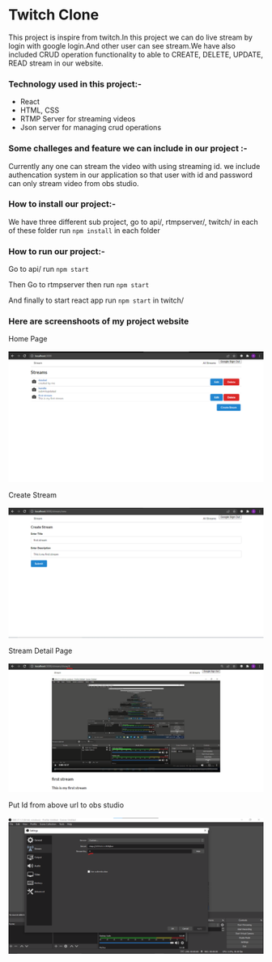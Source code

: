 # Twitch Clone

 This project is inspire from twitch.In this project we can do live stream by login with google login.And other user can see stream.We have also included CRUD operation functionality to able to CREATE, DELETE, UPDATE, READ stream in our website.
 
 ### Technology used in this project:- 
  - React
  - HTML, CSS
  - RTMP Server for streaming videos
  - Json server for managing crud operations
  
 ### Some challeges and feature we can include in our project :- 
  Currently any one can stream the video with using streaming id. we include authencation system in our application so that user with id and password can only stream video from obs studio.
  
  ### How to install our project:- 
  We have three different sub project,
  go to api/, rtmpserver/, twitch/ in each of these folder run `npm install` in each folder
  
  ### How to run our project:-
  
 Go to api/ run `npm start ` 
 
 Then Go to rtmpserver then run `npm start` 
 
 And finally to start react app run `npm start` in twitch/

### Here are screenshoots of my project website

Home Page<br><br>
<img src="https://github.com/smitgol/TwitchClone/blob/master/screenshot/home_page.png"/>

Create Stream<br><br>
<img src="https://github.com/smitgol/TwitchClone/blob/master/screenshot/create_stream.png"/>

Stream Detail Page<br><br>
<img src="https://github.com/smitgol/TwitchClone/blob/master/screenshot/streams.png" />

Put Id from above url to obs studio<br><br>
<img src="https://github.com/smitgol/TwitchClone/blob/master/screenshot/start_stream.png" />
